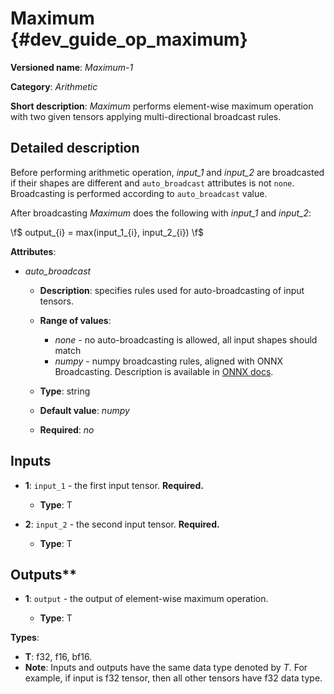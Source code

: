 # Maximum {#dev_guide_op_maximum}

**Versioned name**: *Maximum-1*

**Category**: *Arithmetic*

**Short description**: *Maximum* performs element-wise maximum operation with
two given tensors applying multi-directional broadcast rules.

## Detailed description

Before performing arithmetic operation, *input_1* and *input_2* are broadcasted
if their shapes are different and ``auto_broadcast`` attributes is
not ``none``. Broadcasting is performed according to ``auto_broadcast`` value.

After broadcasting *Maximum* does the following with  *input_1* and *input_2*:

  \f$ output_{i} = max(input\_1_{i}, input\_2_{i}) \f$

**Attributes**:

* *auto_broadcast*

  * **Description**: specifies rules used for auto-broadcasting of input
    tensors.
  * **Range of values**:

    * *none* - no auto-broadcasting is allowed, all input shapes should match
    * *numpy* - numpy broadcasting rules, aligned with ONNX Broadcasting.
      Description is available in
      [ONNX docs](https://github.com/onnx/onnx/blob/main/docs/Broadcasting.md#broadcasting-in-onnx).

  * **Type**: string
  * **Default value**: *numpy*
  * **Required**: *no*

## Inputs

* **1**: ``input_1`` - the first input tensor. **Required.**

  * **Type**: T

* **2**: ``input_2`` - the second input tensor. **Required.**

  * **Type**: T

## Outputs**

* **1**: ``output`` - the output of element-wise maximum operation.

  * **Type**: T

**Types**:

* **T**: f32, f16, bf16.
* **Note**: Inputs and outputs have the same data type denoted by *T*. For
  example, if input is f32 tensor, then all other tensors have f32 data type.

